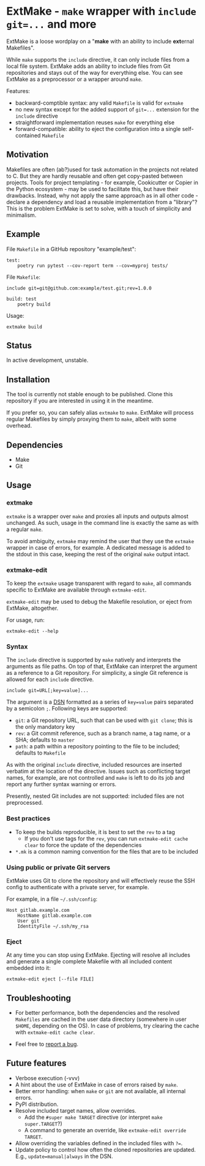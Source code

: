 # ExtMake - `make` wrapper with `include git=...` and more

ExtMake is a loose wordplay on a "**make** with an ability to include
**ext**ernal Makefiles".

While `make` supports the `include` directive, it can only include files from a
local file system. ExtMake adds an ability to include files from Git
repositories and stays out of the way for everything else. You can see ExtMake
as a preprocessor or a wrapper around `make`.

Features:

 - backward-comptible syntax: any valid `Makefile` is valid for `extmake`
 - no new syntax except for the added support of `git=...` extension for the
   `include` directive
 - straightforward implementation reuses `make` for everything else
 - forward-compatible: ability to eject the configuration into a single
   self-contained `Makefile`

## Motivation

Makefiles are often (ab?)used for task automation in the projects not related
to C. But they are hardly reusable and often get copy-pasted between projects.
Tools for project templating - for example, Cookicutter or Copier in the Python
ecosystem - may be used to facilitate this, but have their drawbacks. Instead,
why not apply the same approach as in all other code - declare a dependency and
load a reusable implementation from a "library"? This is the problem ExtMake is
set to solve, with a touch of simplicity and minimalism.

## Example

File `Makefile` in a GitHub repository "example/test":

    test:
        poetry run pytest --cov-report term --cov=myproj tests/

File `Makefile`:

    include git=git@github.com:example/test.git;rev=1.0.0

    build: test
        poetry build

Usage:

    extmake build

## Status

In active development, unstable.

## Installation

The tool is currently not stable enough to be published. Clone this repository
if you are interested in using it in the meantime.

If you prefer so, you can safely alias `extmake` to `make`. ExtMake will
process regular Makefiles by simply proxying them to `make`, albeit with some
overhead.

## Dependencies

 - Make
 - Git

## Usage

### extmake

`extmake` is a wrapper over `make` and proxies all inputs and outputs almost
unchanged. As such, usage in the command line is exactly the same as with a
regular `make`.

To avoid ambiguity, `extmake` may remind the user that they use the `extmake`
wrapper in case of errors, for example. A dedicated message is added to the
stdout in this case, keeping the rest of the original `make` output intact.

### extmake-edit

To keep the `extmake` usage transparent with regard to `make`, all commands
specific to ExtMake are available through `extmake-edit`.

`extmake-edit` may be used to debug the Makefile resolution, or eject from
ExtMake, altogether.

For usage, run:

    extmake-edit --help

### Syntax

The `include` directive is supported by `make` natively and interprets the
arguments as file paths. On top of that, ExtMake can interpret the argument as
a reference to a Git repository. For simplicity, a single Git reference is
allowed for each `include` directive.

    include git=URL[;key=value]...

The argument is a [DSN](https://en.wikipedia.org/wiki/Data_source_name)
formatted as a series of `key=value` pairs separated by a semicolon `;`.
Following keys are supported:

 - `git`: a Git repository URL, such that can be used with `git clone`; this
   is the only mandatory key
 - `rev`: a Git commit reference, such as a branch name, a tag name, or a SHA;
   defaults to `master`
 - `path`: a path within a repository pointing to the file to be included;
   defaults to `Makefile`

As with the original `include` directive, included resources are inserted
verbatim at the location of the directive. Issues such as conflicting target
names, for example, are not controlled and `make` is left to do its job and
report any further syntax warning or errors.

Presently, nested Git includes are not supported: included files are not
preprocessed.

### Best practices

 - To keep the builds reproducible, it is best to set the `rev` to a tag
     - If you don't use tags for the `rev`, you can run `extmake-edit cache
       clear` to force the update of the dependencies
 - `*.mk` is a common naming convention for the files that are to be included

### Using public or private Git servers

ExtMake uses Git to clone the repository and will effectively reuse the SSH
config to authenticate with a private server, for example.

For example, in a file `~/.ssh/config`:

    Host gitlab.example.com
        HostName gitlab.example.com
        User git
        IdentityFile ~/.ssh/my_rsa

### Eject

At any time you can stop using ExtMake. Ejecting will resolve all includes and
generate a single complete Makefile with all included content embedded into it:

    extmake-edit eject [--file FILE]

## Troubleshooting

 - For better performance, both the dependencies and the resolved `Makefiles`
   are cached in the user data directory (somewhere in user `$HOME`, depending
   on the OS). In case of problems, try clearing the cache with `extmake-edit
   cache clear`.

 - Feel free to [report a bug](https://github.com/candidtim/extmake/issues).

## Future features

 - Verbose execution (-vvv)
 - A hint about the use of ExtMake in case of errors raised by `make`.
 - Better error handling: when `make` or `git` are not available, all internal
   errors.
 - PyPI distribution.
 - Resolve included target names, allow overrides.
   - Add the `#super make TARGET` directive (or interpret `make super.TARGET`?)
   - A command to generate an override, like `extmake-edit override TARGET`.
 - Allow overriding the variables defined in the included files with `?=`.
 - Update policy to control how often the cloned repositories are updated.
   E.g., `update=manual|always` in the DSN.
